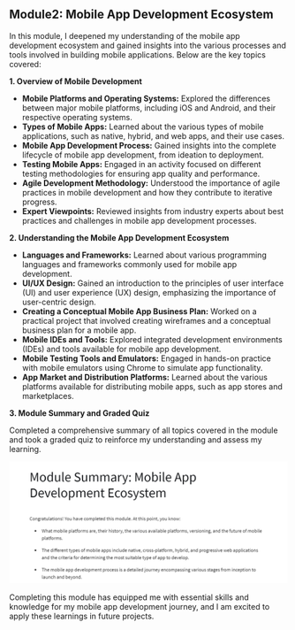 ## Module2: Mobile App Development Ecosystem

In this module, I deepened my understanding of the mobile app development ecosystem and gained insights into the various processes and tools involved in building mobile applications. Below are the key topics covered:

**1. Overview of Mobile Development**

- **Mobile Platforms and Operating Systems:** Explored the differences between major mobile platforms, including iOS and Android, and their respective operating systems.
- **Types of Mobile Apps:** Learned about the various types of mobile applications, such as native, hybrid, and web apps, and their use cases.
- **Mobile App Development Process:** Gained insights into the complete lifecycle of mobile app development, from ideation to deployment.
- **Testing Mobile Apps:** Engaged in an activity focused on different testing methodologies for ensuring app quality and performance.
- **Agile Development Methodology:** Understood the importance of agile practices in mobile development and how they contribute to iterative progress.
- **Expert Viewpoints:** Reviewed insights from industry experts about best practices and challenges in mobile app development processes.

**2. Understanding the Mobile App Development Ecosystem**

- **Languages and Frameworks:** Learned about various programming languages and frameworks commonly used for mobile app development.
- **UI/UX Design:** Gained an introduction to the principles of user interface (UI) and user experience (UX) design, emphasizing the importance of user-centric design.
- **Creating a Conceptual Mobile App Business Plan:** Worked on a practical project that involved creating wireframes and a conceptual business plan for a mobile app.
- **Mobile IDEs and Tools:** Explored integrated development environments (IDEs) and tools available for mobile app development.
- **Mobile Testing Tools and Emulators:** Engaged in hands-on practice with mobile emulators using Chrome to simulate app functionality.
- **App Market and Distribution Platforms:** Learned about the various platforms available for distributing mobile apps, such as app stores and marketplaces.

**3. Module Summary and Graded Quiz**

Completed a comprehensive summary of all topics covered in the module and took a graded quiz to reinforce my understanding and assess my learning.

![My Image](../Screenshots/Module2.png)



Completing this module has equipped me with essential skills and knowledge for my mobile app development journey, and I am excited to apply these learnings in future projects.